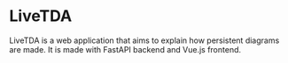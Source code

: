 # LiveTDA

LiveTDA is a web application that aims to explain how persistent diagrams are made. It is made with FastAPI backend and Vue.js frontend.

